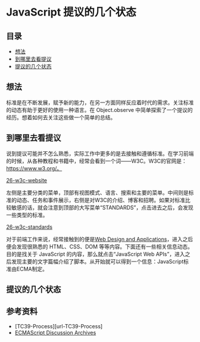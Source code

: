 # JavaScript 提议的几个状态
## <a name="index"></a> 目录
* [想法](#think)
* [到哪里去看提议](#experience)
* [提议的几个状态](#reference)

## <a name="think"></a> 想法
标准是在不断发展，赋予新的能力，在另一方面同样反应着时代的需求。关注标准的动态有助于更好的使用一种语言。在 Object.observe 中简单探索了一个提议的经历。想着如何去关注这些做一个简单的总结。

## <a name="where"></a> 到哪里去看提议
说到提议可能并不怎么熟悉，实际工作中更多的是去接触和遵循标准。在学习前端的时候，从各种教程和书籍中，经常会看到一个词——W3C。W3C的官网是：https://www.w3.org/。

[26-w3c-website][url-w3c-website]

左侧是主要分类的菜单，顶部有视图模式、语言、搜索和主要的菜单。中间则是标准的动态、任务和事件展示，右侧是对W3C的介绍、博客和招聘。如果对标准比较敏感的话，就会注意到顶部的大写菜单“STANDARDS”，点击进去之后，会发现一些类型的标准。

[26-w3c-standards][url-w3c-standards]

对于前端工作来说，经常接触到的便是[Web Design and Applications][url-web-design-and-applications]，进入之后便会发现很熟悉的 HTML、CSS、DOM 等等内容。下面还有一些相关信息动态。目的是找关于 JavaScript 的内容，那么就点击“JavaScript Web APIs”，进入之后发现主要的文字篇幅介绍了脚本。从开始就可以得到一个信息：JavaScript标准由ECMA制定。

## 提议的几个状态


## <a name="reference"></a> 参考资料
- [TC39-Process][url-TC39-Process]
- [ECMAScript Discussion Archives](https://esdiscuss.org/)

[url-w3c-china]:http://www.chinaw3c.org/
[url-w3c]:https://www.w3.org/
[url-w3c-website]:./images/26/26-w3c-website.png
[url-w3c-standards]:./images/26/26-w3c-standards.png
[url-web-design-and-applications]:https://www.w3.org/standards/webdesign/

